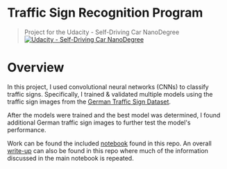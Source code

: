 # Traffic Sign Recognition Program
> Project for the Udacity - Self-Driving Car NanoDegree [![Udacity - Self-Driving Car NanoDegree](https://s3.amazonaws.com/udacity-sdc/github/shield-carnd.svg)](http://www.udacity.com/drive)

# Overview

In this project, I used convolutional neural networks (CNNs) to classify traffic signs. Specifically, I trained & validated multiple models using the traffic sign images from the [German Traffic Sign Dataset](http://benchmark.ini.rub.de/?section=gtsrb&subsection=dataset). 

After the models were trained and the best model was determined, I found additional German traffic sign images to further test the model's performance.

Work can be found the included [notebook](Traffic_Sign_Classifier.ipynb) found in this repo. An overall [write-up](writeups/writeup.html) can also be found in this repo where much of the information discussed in the main notebook is repeated.
